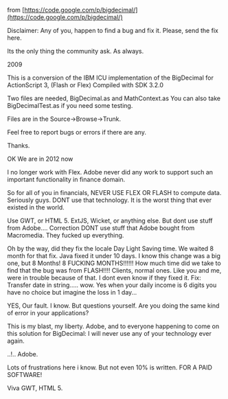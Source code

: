 from [https://code.google.com/p/bigdecimal/](https://code.google.com/p/bigdecimal/)

Disclaimer: Any of you, happen to find a bug and fix it. Please, send the fix here.

Its the only thing the community ask. As always.

2009

This is a conversion of the IBM ICU implementation of the BigDecimal for ActionScript 3, (Flash or Flex) Compiled with SDK 3.2.0

Two files are needed, BigDecimal.as and MathContext.as You can also take BigDecimalTest.as if you need some testing.

Files are in the Source->Browse->Trunk.

Feel free to report bugs or errors if there are any.

Thanks.

OK We are in 2012 now

I no longer work with Flex.
Adobe never did any work to support such an important functionality in finance domain.

So for all of you in financials, NEVER USE FLEX OR FLASH to compute data. Seriously guys. DONT use that technology. It is the worst thing that ever existed in the world.

Use GWT, or HTML 5. ExtJS, Wicket, or anything else. But dont use stuff from Adobe.... Correction DONT use stuff that Adobe bought from Macromedia. They fucked up everything.

Oh by the way, did they fix the locale Day Light Saving time. We waited 8 month for that fix. Java fixed it under 10 days. I know this change was a big one, but 8 Months! 8 FUCKING MONTHS!!!!!! How much time did we take to find that the bug was from FLASH!!!! Clients, normal ones. Like you and me, were in trouble because of that. I dont even know if they fixed it. Fix: Transfer date in string..... wow. Yes when your daily income is 6 digits you have no choice but imagine the loss in 1 day...

YES, Our fault. I know. But questions yourself. Are you doing the same kind of error in your applications?

This is my blast, my liberty. Adobe, and to everyone happening to come on this solution for BigDecimal: I will never use any of your technology ever again.

..!.. Adobe.

Lots of frustrations here i know. But not even 10% is written. FOR A PAID SOFTWARE!

Viva GWT, HTML 5.
